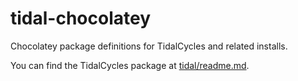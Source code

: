 # tidal-chocolatey
Chocolatey package definitions for TidalCycles and related installs.

You can find the TidalCycles package at [tidal/readme.md](tidal/readme.md).